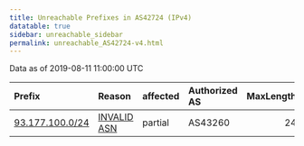 ```yaml
---
title: Unreachable Prefixes in AS42724 (IPv4)
datatable: true
sidebar: unreachable_sidebar
permalink: unreachable_AS42724-v4.html
---
```


Data as of 2019-08-11 11:00:00 UTC


<div class="datatable-begin"></div>

| Prefix                                                   | Reason                                                                                                 | affected   | Authorized AS   |   MaxLength | Anchor                                         |   unreachable /24s |
|:---------------------------------------------------------|:-------------------------------------------------------------------------------------------------------|:-----------|:----------------|------------:|:-----------------------------------------------|-------------------:|
| [93.177.100.0/24](https://stat.ripe.net/93.177.100.0/24) | [INVALID ASN](https://rpki-validator.ripe.net/announcement-preview?asn=AS42724&prefix=93.177.100.0/24) | partial    | AS43260         |          24 | [RIPE](unreachable_RIPE_NCC_RPKI_Root-v4.html) |                  1 |

<div class="datatable-end"></div>
